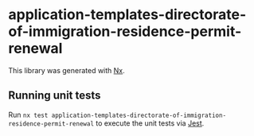 <!-- gitbook-ignore -->

# application-templates-directorate-of-immigration-residence-permit-renewal

This library was generated with [Nx](https://nx.dev).

## Running unit tests

Run `nx test application-templates-directorate-of-immigration-residence-permit-renewal` to execute the unit tests via [Jest](https://jestjs.io).
